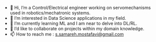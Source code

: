 - 👋 Hi, I’m a Control/Electrical engineer working on servomechanisms used in robotics/mechatronic systems. 
- 👀 I’m interested in Data Science applications in my field.
- 🌱 I’m currently learning ML and I am near to delve into DL/RL. 
- 💞️ I’d like to collaborate on projects within my domain knowledge.
- 📫 How to reach me : s.samareh.mostafavi@gmail.com

<!---
SamarEng/SamarEng is a ✨ special ✨ repository because its `README.md` (this file) appears on your GitHub profile.
You can click the Preview link to take a look at your changes.
--->
